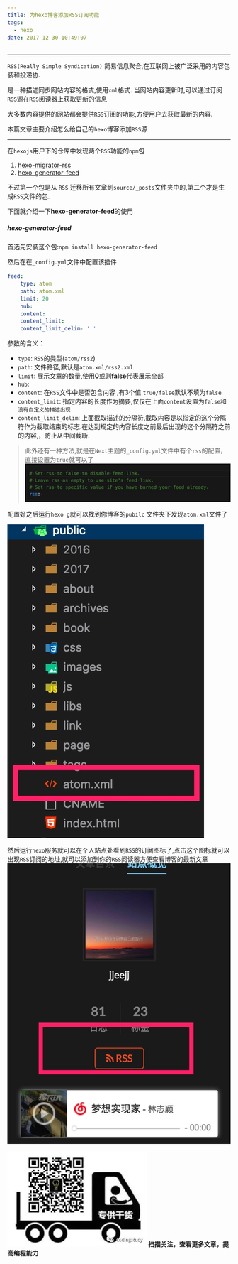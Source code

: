 ```yaml
---
title: 为hexo博客添加RSS订阅功能
tags:
  - hexo
date: 2017-12-30 10:49:07
---
```


------------------------------------------------

`RSS(Really Simple Syndication)` 简易信息聚合,在互联网上被广泛采用的内容包装和投递协.

是一种描述同步网站内容的格式,使用`xml`格式. 当网站内容更新时,可以通过订阅`RSS`源在`RSS`阅读器上获取更新的信息

大多数内容提供的网站都会提供`RSS`订阅的功能,方便用户去获取最新的内容.

本篇文章主要介绍怎么给自己的`hexo`博客添加`RSS`源 

-------------------------------------------------
<!--more-->

在`hexojs`用户下的仓库中发现两个`RSS`功能的`npm`包
1. [hexo-migrator-rss](https://github.com/hexojs/hexo-migrator-rss)
2. [hexo-generator-feed](https://github.com/hexojs/hexo-generator-feed)

不过第一个包是从 `RSS` 迁移所有文章到`source/_posts`文件夹中的,第二个才是生成`RSS`文件的包.

下面就介绍一下**hexo-generator-feed**的使用


##### hexo-generator-feed

首选先安装这个包:`npm install hexo-generator-feed`

然后在在`_config.yml`文件中配置该插件
```yml
feed:
    type: atom
    path: atom.xml
    limit: 20
    hub:
    content:
    content_limit:
    content_limit_delim: ' '
```

参数的含义：
* `type`: `RSS`的类型(`atom/rss2`)
* `path`: 文件路径,默认是`atom.xml/rss2.xml`
* `limit`: 展示文章的数量,使用**0**或则**false**代表展示全部
* `hub`: 
* `content`: 在`RSS`文件中是否包含内容 ,有3个值 `true/false`默认不填为`false`
* `content_limit`: 指定内容的长度作为摘要,仅仅在上面`content`设置为`false`和`没有自定义的描述出现`
* `content_limit_delim`: 上面截取描述的分隔符,截取内容是以指定的这个分隔符作为截取结束的标志.在达到规定的内容长度之前最后出现的这个分隔符之前的内容,，防止从中间截断.

>此外还有一种方法,就是在`Next`主题的`_config.yml`文件中有个`rss`的配置，直接设置为`true`就可以了
>![alt](/images/为hexo博客添加RSS订阅功能/next_rss.jpg)


配置好之后运行`hexo g`就可以找到你博客的`pubilc` 文件夹下发现`atom.xml`文件了

![alt](/images/为hexo博客添加RSS订阅功能/atom_xml.jpg)

然后运行`hexo`服务就可以在个人站点处看到`RSS`的订阅图标了,点击这个图标就可以出现`RSS`订阅的地址,就可以添加到你的`RSS`阅读器方便查看博客的最新文章
![alt](/images/为hexo博客添加RSS订阅功能/rss_logo.jpg)

![alt](/images/Wechatcode.jpg)
**扫描关注，查看更多文章，提高编程能力**